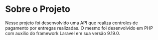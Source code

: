 # Sobre o Projeto

Nesse projeto foi desenvolvido uma API que realiza controles de pagamento por entregas realizadas. O mesmo foi desenvolvido em PHP com auxílio do framework Laravel em sua versão 9.19.0.

# 